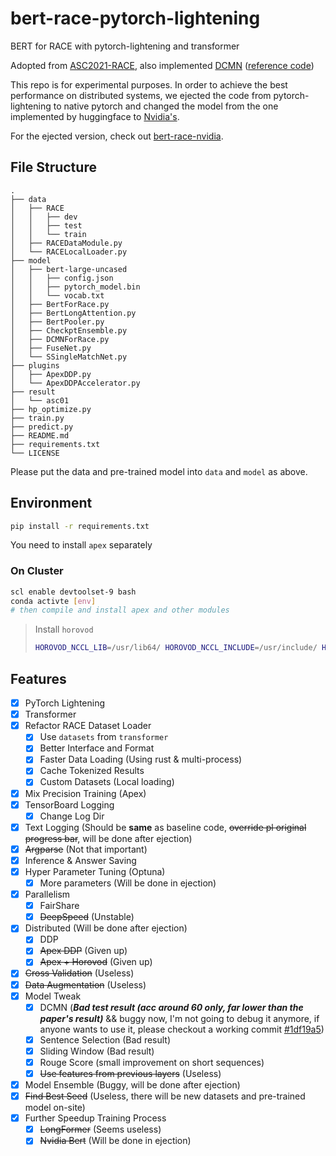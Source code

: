 # bert-race-pytorch-lightening

BERT for RACE with pytorch-lightening and transformer

Adopted from [ASC2021-RACE](https://github.com/ASC-Competition/ASC2021-RACE), also implemented [DCMN](https://arxiv.org/abs/1908.11511) ([reference code](https://github.com/Qzsl123/dcmn))

This repo is for experimental purposes. In order to achieve the best performance on distributed systems, we ejected the code from pytorch-lightening to native pytorch and changed the model from the one implemented by huggingface to [Nvidia's](https://github.com/NVIDIA/DeepLearningExamples/tree/master/PyTorch/LanguageModeling/BERT).

For the ejected version, check out [bert-race-nvidia](https://github.com/iamNCJ/bert-race-nvidia).

## File Structure

```text
.
├── data
│   ├── RACE
│   │   ├── dev
│   │   ├── test
│   │   └── train
│   ├── RACEDataModule.py
│   └── RACELocalLoader.py
├── model
│   ├── bert-large-uncased
│   │   ├── config.json
│   │   ├── pytorch_model.bin
│   │   └── vocab.txt
│   ├── BertForRace.py
│   ├── BertLongAttention.py
│   ├── BertPooler.py
│   ├── CheckptEnsemble.py
│   ├── DCMNForRace.py
│   ├── FuseNet.py
│   └── SSingleMatchNet.py
├── plugins
│   ├── ApexDDP.py
│   └── ApexDDPAccelerator.py
├── result
│   └── asc01
├── hp_optimize.py
├── train.py
├── predict.py
├── README.md
├── requirements.txt
└── LICENSE
```

Please put the data and pre-trained model into `data` and `model` as above.

## Environment

```bash
pip install -r requirements.txt
```

You need to install `apex` separately

### On Cluster

```bash
scl enable devtoolset-9 bash
conda activte [env]
# then compile and install apex and other modules
```

> Install `horovod`
> 
> ```bash
> HOROVOD_NCCL_LIB=/usr/lib64/ HOROVOD_NCCL_INCLUDE=/usr/include/ HOROVOD_GPU_ALLREDUCE=NCCL HOROVOD_GPU_BROADCAST=NCCL HOROVOD_NCCL_LINK=SHARED pip install --no-cache-dir horovod
> ```

## Features

- [x] PyTorch Lightening
- [x] Transformer
- [x] Refactor RACE Dataset Loader
  - [x] Use `datasets` from `transformer`
  - [x] Better Interface and Format
  - [x] Faster Data Loading (Using rust & multi-process)
  - [x] Cache Tokenized Results
  - [x] Custom Datasets (Local loading)
- [x] Mix Precision Training (Apex)
- [x] TensorBoard Logging
  - [x] Change Log Dir
- [x] Text Logging (Should be **same** as baseline code, ~~override pl original progress bar~~, will be done after ejection)
- [x] ~~Argparse~~ (Not that important)
- [x] Inference & Answer Saving
- [x] Hyper Parameter Tuning (Optuna)
  - [x] More parameters (Will be done in ejection)
- [x] Parallelism
  - [x] FairShare
  - [x] ~~DeepSpeed~~ (Unstable)
- [x] Distributed (Will be done after ejection)
    - [x] DDP
    - [x] ~~Apex DDP~~ (Given up)
    - [x] ~~Apex + Horovod~~ (Given up)
- [x] ~~Cross Validation~~ (Useless)
- [x] ~~Data Augmentation~~ (Useless)
- [x] Model Tweak
  - [x] DCMN (***Bad test result (acc around 60 only, far lower than the paper's result)*** && buggy now, I'm not going to debug it anymore, if anyone wants to use it, please checkout a working commit [#1df19a5](https://github.com/iamNCJ/bert-race-pytorch-lightening/tree/1df19a519e5113a4985cb8a10e586754941d0a33))
  - [x] Sentence Selection (Bad result)
  - [x] Sliding Window (Bad result)
  - [x] Rouge Score (small improvement on short sequences)
  - [x] ~~Use features from previous layers~~ (Useless)
- [x] Model Ensemble (Buggy, will be done after ejection)
- [x] ~~Find Best Seed~~ (Useless, there will be new datasets and pre-trained model on-site)
- [x] Further Speedup Training Process
  - [x] ~~LongFormer~~ (Seems useless)
  - [x] ~~Nvidia Bert~~ (Will be done in ejection)
